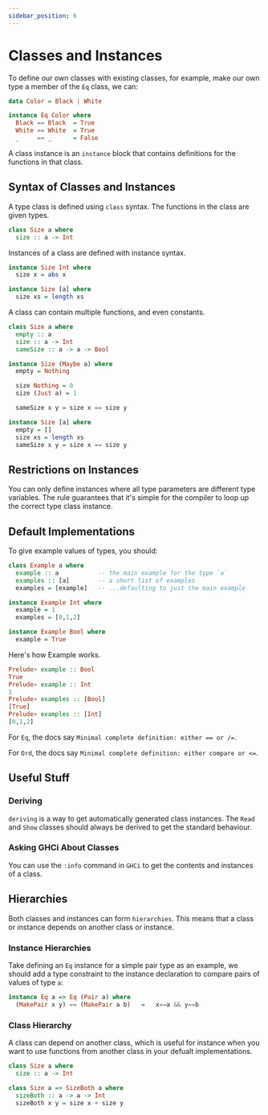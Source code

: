 ```yaml
---
sidebar_position: 6
---
```

# Classes and Instances

To define our own classes with existing classes, for example, make our own type a member of the `Eq` class,  we can:

```haskell
data Color = Black | White

instance Eq Color where
  Black == Black  = True
  White == White  = True
  _     == _      = False
```

A class instance is an `instance` block that contains definitions for the functions in that class.

## Syntax of Classes and Instances

A type class is defined using `class` syntax. The functions in the class are given types. 

```haskell
class Size a where
  size :: a -> Int
```

Instances of a class are defined with instance syntax. 

```haskell
instance Size Int where
  size x = abs x

instance Size [a] where
  size xs = length xs
```

A class can contain multiple functions, and even constants.

```haskell
class Size a where
  empty :: a
  size :: a -> Int
  sameSize :: a -> a -> Bool

instance Size (Maybe a) where
  empty = Nothing

  size Nothing = 0
  size (Just a) = 1

  sameSize x y = size x == size y

instance Size [a] where
  empty = []
  size xs = length xs
  sameSize x y = size x == size y
```

## Restrictions on Instances

You can only define instances where all type parameters are different type variables. The rule guarantees that it's simple for the compiler to loop up the correct type class instance. 

## Default Implementations

To give example values of types, you should:

```haskell
class Example a where
  example :: a           -- the main example for the type `a`
  examples :: [a]        -- a short list of examples
  examples = [example]   -- ...defaulting to just the main example

instance Example Int where
  example = 1
  examples = [0,1,2]

instance Example Bool where
  example = True  
```

Here's how Example works.

```haskell
Prelude> example :: Bool
True
Prelude> example :: Int
1
Prelude> examples :: [Bool]
[True]
Prelude> examples :: [Int]
[0,1,2]
```

For `Eq`, the docs say `Minimal complete definition: either == or /=`. 

For `Ord`, the docs say `Minimal complete definition: either compare or <=`.

## Useful Stuff

### Deriving

`deriving` is a way to get automatically generated class instances. The `Read` and `Show` classes should always be derived to get the standard behaviour.

### Asking GHCi About Classes

You can use the `:info` command in `GHCi` to get the contents and instances of a class.

## Hierarchies

Both classes and instances can form `hierarchies`. This means that a class or instance depends on another class or instance.

### Instance Hierarchies

Take defining an `Eq` instance for a simple pair type as an example, we should add a type constraint to the instance declaration to compare pairs of values of type `a`:

```haskell
instance Eq a => Eq (Pair a) where
  (MakePair x y) == (MakePair a b)   =   x==a && y==b
```

### Class Hierarchy

A class can depend on another class, which is useful for instance when you want to use functions from another class in your defualt implementations.

```haskell
class Size a where
  size :: a -> Int

class Size a => SizeBoth a where
  sizeBoth :: a -> a -> Int
  sizeBoth x y = size x + size y
```

